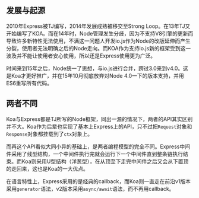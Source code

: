 ## 发展与起源

2010年Express被TJ编写，2014年发展成熟被移交至Strong Loop。在13年TJ又开始编写了KOA。而在14年时，Node管理发生分歧，因为不支持V8引擎的更新而导致许多新特性无法使用，不满这一问题人开发io.js作为Node的改版延伸而产生分裂，使用者无法明确之后的Node走向。而KOA作为支持io.js新的框架受到这一波及并不能让使用者安心使用，所以还是Express使用更为广泛。

时间来到15年之后，Node统一了思想，与io.js进行合并，跨过3.0来到v4.0。这是Koa才更好推广，并在15年10月彻底放弃对Node 4.0一下的版本支持，并用ES6重写所有代码。

## 两者不同

Koa与Express都是TJ所写的Node框架，同出一源的情况下，两者的API其实区别并不大。Koa作为后辈也实现了基本上Express上的API，只不过把`Request`对象和`Response`对象都挂载到了`ctx`对象上。

而再这个API看似大同小异的基础上，是两者编程模型的完全不同。Express中间件采用了线型结构，一个中间件执行完就会运行下一个中间件直到整条链执行结束。而Koa则采用U型结构（洋葱型），在从顶至下走完中间件之后又会从下置顶的走回来，这也是Koa的一大优点。

在语言特性上，Express采用的是经典的callback，而Koa则一直走在前沿v1版本采用`generator`语法，v2版本采用`async/await`语法，而不再用callback。

